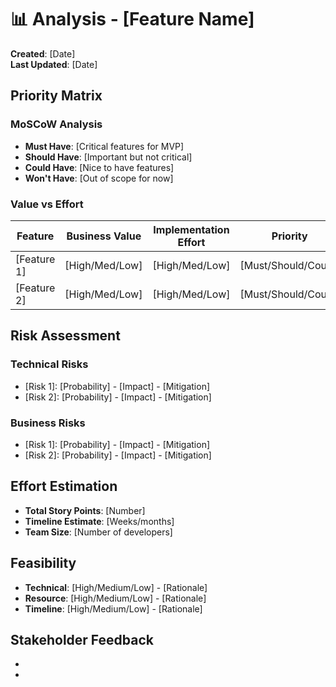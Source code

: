 # 📊 Analysis - [Feature Name]

**Created**: [Date]  
**Last Updated**: [Date]

## Priority Matrix
### MoSCoW Analysis
- **Must Have**: [Critical features for MVP]
- **Should Have**: [Important but not critical]
- **Could Have**: [Nice to have features]
- **Won't Have**: [Out of scope for now]

### Value vs Effort
| Feature | Business Value | Implementation Effort | Priority |
|---------|----------------|----------------------|----------|
| [Feature 1] | [High/Med/Low] | [High/Med/Low] | [Must/Should/Could] |
| [Feature 2] | [High/Med/Low] | [High/Med/Low] | [Must/Should/Could] |

## Risk Assessment
### Technical Risks
- [Risk 1]: [Probability] - [Impact] - [Mitigation]
- [Risk 2]: [Probability] - [Impact] - [Mitigation]

### Business Risks
- [Risk 1]: [Probability] - [Impact] - [Mitigation]
- [Risk 2]: [Probability] - [Impact] - [Mitigation]

## Effort Estimation
- **Total Story Points**: [Number]
- **Timeline Estimate**: [Weeks/months]
- **Team Size**: [Number of developers]

## Feasibility
- **Technical**: [High/Medium/Low] - [Rationale]
- **Resource**: [High/Medium/Low] - [Rationale]
- **Timeline**: [High/Medium/Low] - [Rationale]

## Stakeholder Feedback
- [Feedback 1]: [Response/action]
- [Feedback 2]: [Response/action] 